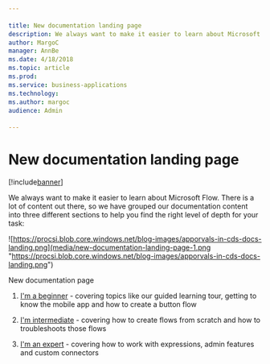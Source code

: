 ```yaml
---

title: New documentation landing page
description: We always want to make it easier to learn about Microsoft Flow.
author: MargoC
manager: AnnBe
ms.date: 4/18/2018
ms.topic: article
ms.prod: 
ms.service: business-applications
ms.technology: 
ms.author: margoc
audience: Admin

---
```

#  New documentation landing page




[!include[banner](../../../includes/banner.md)]

We always want to make it easier to learn about Microsoft Flow. There is a lot
of content out there, so we have grouped our documentation content into three
different sections to help you find the right level of depth for your task:

![https://procsi.blob.core.windows.net/blog-images/apporvals-in-cds-docs-landing.png](media/new-documentation-landing-page-1.png "https://procsi.blob.core.windows.net/blog-images/apporvals-in-cds-docs-landing.png")
<!-- Picture 13 -->


New documentation page

1.  [I'm a beginner](https://docs.microsoft.com/en-us/flow/#pivot=start) -
    covering topics like our guided learning tour, getting to know the mobile
    app and how to create a button flow

2.  [I'm
    intermediate](https://docs.microsoft.com/en-us/flow/#pivot=intermediate) -
    covering how to create flows from scratch and how to troubleshoots those
    flows

3.  [I'm an expert](https://docs.microsoft.com/en-us/flow/#pivot=expert) -
    covering how to work with expressions, admin features and custom connectors
